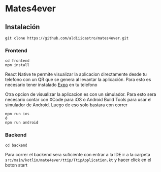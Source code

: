 # Mates4ever

## Instalación


`git clone https://github.com/aldiiicastro/mates4ever.git ` 

### Frontend
``` 
cd frontend
npm install
``` 
React Native te permite visualizar la aplicacion directamente desde tu telefono con un QR que se genera al levantar la aplicación. Para esto es necesario tener instalado [Expo](https://expo.dev/) en tu telefono

Otra opcion de visualizar la aplicacion es con un simulador. Para esto sera necesario contar con XCode para iOS o Android Build Tools para usar el simulador de Android. Luego de eso solo bastara con correr
``` 
npm run ios
ó
npm run android
``` 

### Backend
``` 
cd backend
``` 
Para correr el backend sera suficiente con entrar a la IDE ir a la carpeta `src/main/kotlin/mate4ever/ttip/TtipApplication.kt` y hacer click en el boton start
